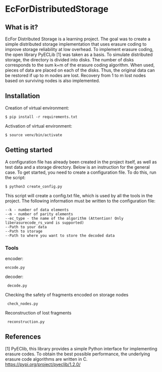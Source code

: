 # EcForDistributedStorage
## What is it?

EcFor Distributed Storage is a learning project. The goal was to create a simple distributed storage 
implementation that uses erasure coding to improve storage reliability at low overhead.
To implement erasure coding, the open library PyECLib [1] was taken as a basis.
To simulate distributed storage, the directory is divided into disks.
The number of disks corresponds to the sum k+m of the erasure coding algorithm. When used, pieces of data 
are placed on each of the disks. Thus, the original data can be restored if up to m nodes are lost. Recovery from 1 to m lost nodes based on surviving nodes is also implemented.

## Installation
Creation of virtual environment:

    $ pip install -r requirements.txt
Activation of virtual environment:

    $ source venv/bin/activate
    
## Getting started
A configuration file has already been created in the project itself, as well as test data and a storage directory. Below is an instruction for the general case.
To get started, you need to create a configuration file. To do this, run the script:

    $ python3 create_config.py
    
This script will create a config.txt file, which is used by all the tools in the project. The following information must be written to the configuration file:

    --k - number of data elements
    --m - number of parity elements
    --ec_type - the name of the algorithm (Attention! Only liberasurecode_rs_vand is supported)
    --Path to your data
    --Path to storage
    --Path to where you want to store the decoded data
### Tools
encoder:

    encode.py
decoder:

     decode.py
Checking the safety of fragments encoded on storage nodes

     check_nodes.py
Reconstruction of lost fragments

     reconstruction.py
     
## References
[1] PyEClib, this library provides a simple Python interface for implementing erasure codes. To obtain the best possible performance, the underlying erasure code algorithms are written in C. https://pypi.org/project/pyeclib/1.2.0/
